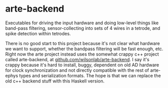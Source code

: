 # arte-backend

Executables for driving the input hardware and doing low-level things like band-pass filtering, sensor-collecting into sets of 4 wires in a tetrode, and spike detection within tetrodes.

There is no good start to this project because it's not clear what hardware we want to support, whether the bandpass filtering will be fast enough, etc. Right now the arte project instead uses the somewhat crappy c++ project called arte-backend, at [github.com/wilsonlab/arte-backend](http://github.com/wilsonlab/arte-backend). I say it's crappy because it's hard to install, buggy, dependent on old AD hardware for clock synchronization and not directly compatible with the rest of arte-ephys types and serialization formats. The hope is that we can replace the old c++ backend stuff with this Haskell version.